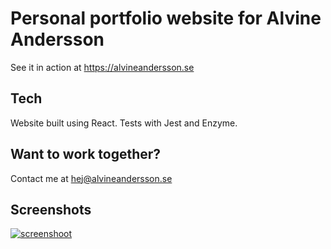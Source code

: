 # Personal portfolio website for Alvine Andersson

See it in action at https://alvineandersson.se

## Tech

Website built using React. Tests with Jest and Enzyme.

## Want to work together?

Contact me at hej@alvineandersson.se

## Screenshots

[![screenshoot](screenshot.png)](https://raw.githubusercontent.com/kinaya/alvineandersson.se/master/screenshot.png)
